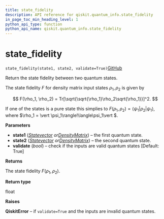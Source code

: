 ```yaml
---
title: state_fidelity
description: API reference for qiskit.quantum_info.state_fidelity
in_page_toc_min_heading_level: 1
python_api_type: function
python_api_name: qiskit.quantum_info.state_fidelity
---
```


# state\_fidelity

<span id="qiskit.quantum_info.state_fidelity" />

`state_fidelity(state1, state2, validate=True)`[GitHub](https://github.com/qiskit/qiskit/tree/stable/0.14/qiskit/quantum_info/states/measures.py "view source code")

Return the state fidelity between two quantum states.

The state fidelity $F$ for density matrix input states $\rho_1, \rho_2$ is given by

$$
F(\rho_1, \rho_2) = Tr[\sqrt{\sqrt{\rho_1}\rho_2\sqrt{\rho_1}}]^2.
$$

If one of the states is a pure state this simplies to $F(\rho_1, \rho_2) = \langle\psi_1\vert \rho_2\vert \psi_1\rangle$, where $\rho_1 = \vert \psi_1\rangle\!\langle\psi_1\vert $.

**Parameters**

*   **state1** ([*Statevector*](qiskit.quantum_info.Statevector "qiskit.quantum_info.Statevector")  *or*[*DensityMatrix*](qiskit.quantum_info.DensityMatrix "qiskit.quantum_info.DensityMatrix")) – the first quantum state.
*   **state2** ([*Statevector*](qiskit.quantum_info.Statevector "qiskit.quantum_info.Statevector")  *or*[*DensityMatrix*](qiskit.quantum_info.DensityMatrix "qiskit.quantum_info.DensityMatrix")) – the second quantum state.
*   **validate** (*bool*) – check if the inputs are valid quantum states \[Default: True]

**Returns**

The state fidelity $F(\rho_1, \rho_2)$.

**Return type**

float

**Raises**

**QiskitError** – if `validate=True` and the inputs are invalid quantum states.

